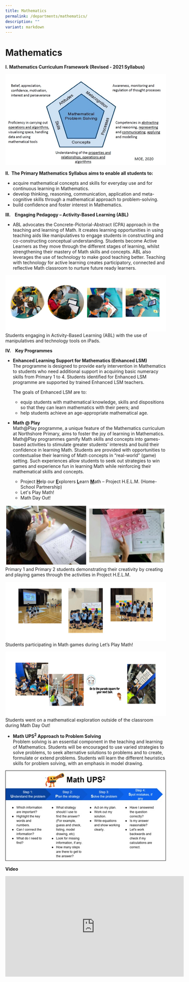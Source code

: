 ```yaml
---
title: Mathematics
permalink: /departments/mathematics/
description: ""
variant: markdown
---
```

# **Mathematics**

**I.&nbsp;Mathematics Curriculum Framework (Revised - 2021 Syllabus)**

![](/images/M1.jpg)

**II.&nbsp;&nbsp;The Primary Mathematics Syllabus aims to enable all students to:**

* acquire mathematical&nbsp;concepts and skills for everyday use&nbsp;and for continuous learning in Mathematics.  
* develop&nbsp;thinking, reasoning, communication, application and meta-cognitive skills&nbsp;through a mathematical approach to problem-solving.    
* build&nbsp;confidence&nbsp;and&nbsp;foster interest&nbsp;in Mathematics.

**III.&nbsp; &nbsp; Engaging Pedagogy – Activity-Based Learning (ABL)**

* ABL advocates the Concrete-Pictorial-Abstract (CPA) approach in the teaching and learning of Math.  It creates learning opportunities in using teaching aids like manipulatives to engage students in constructing and co-constructing conceptual understanding.  Students become Active Learners as they move through the different stages of learning, whilst strengthening their mastery of Math skills and concepts.  ABL also leverages the use of technology to make good teaching better. Teaching with technology for active learning creates participatory, connected and reflective Math classroom to nurture future ready learners.

![](/images/Math_Pic01.jpg)
Students engaging in Activity-Based Learning (ABL) with the use of manipulatives and technology tools on iPads.

**IV.&nbsp; &nbsp; Key Programmes**

* **Enhanced Learning Support for Mathematics (Enhanced LSM)**  
The programme is designed to provide early intervention in Mathematics to students who need additional support in acquiring basic numeracy skills from Primary 1 to 4.  Students identified for Enhanced LSM programme are supported by trained Enhanced LSM teachers.  

	 The goals of Enhanced LSM are to:  

    * equip students with mathematical knowledge, skills and dispositions so that they can learn mathematics with their peers; and
    * help students achieve an age-appropriate mathematical age.
   
* **Math @ Play**  
Math@Play programme, a unique feature of the Mathematics curriculum at Northshore Primary, aims to foster the joy of learning in Mathematics. Math@Play programmes gamify Math skills and concepts into games-based activities to stimulate greater students’ interests and build their confidence in learning Math.  Students are provided with opportunities to contextualise their learning of Math concepts in “real-world” (game) setting.  Such experiences allow students to seek out strategies to win games and experience fun in learning Math while reinforcing their mathematical skills and concepts.

  * Project <ins>**H**</ins>elp our <ins>**E**</ins>xplorers <ins>**L**</ins>earn <ins>**M**</ins>ath – Project H.E.L.M. (Home-School Partnership)
  * Let's Play Math!
  * Math Day Out!  
  

![](/images/math%202.jpg)
Primary 1 and Primary 2 students demonstrating their creativity by creating and playing games through the activities in Project H.E.L.M.  

![](/images/Math_Pic02.jpg)
Students participating in Math games during Let’s Play Math!  

![](/images/Math_Pic03.jpg)
Students went on a mathematical exploration outside of the classroom during Math Day Out!  

* **Math  UPS<sup>2</sup> Approach to Problem Solving**  
Problem solving is an essential component in the teaching and learning of Mathematics.  Students will be encouraged to use varied strategies to solve problems, to seek alternative solutions to problems and to create, formulate or extend problems.  Students will learn the different heuristics skills for problem solving, with an emphasis in model drawing.

![](/images/Math_Pic05.jpg)

**Video**  

<iframe width="560" height="315" src="https://www.youtube.com/embed/k53xUbzH3vg?wmode=transparent&amp;playlist=k53xUbzH3vg&amp;loop=1" title="YouTube video player" frameborder="0" allow="accelerometer; autoplay; clipboard-write; encrypted-media; gyroscope; picture-in-picture" allowfullscreen=""></iframe>